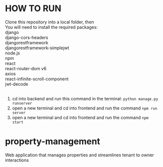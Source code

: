 # HOW TO RUN
Clone this repository into a local folder, then <br>
You will need to install the required packages:<br>
django<br>
django-cors-headers<br>
djangorestframework<br>
djangorestframework-simplejwt<br>
node.js<br>
npm<br>
react<br>
react-router-dom v6<br>
axios<br>
react-infinite-scroll-component<br>
jwt-decode<br> <br>

1. cd into backend and run this command in the terminal: `python manage.py runserver` <br>
2. open a new terminal and cd into frontend and run the command `npm run server` <br>
3. open a new terminal and cd into frontend and run the command `npm start` <br>




# property-management
Web application that manages properties and streamlines tenant to owner interactions
